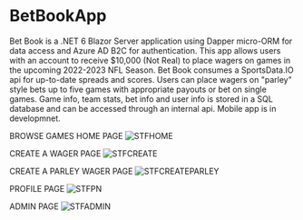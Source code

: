 # BetBookApp
Bet Book is a .NET 6 Blazor Server application using Dapper micro-ORM for data access and Azure AD B2C for authentication. This app allows users with an account to receive $10,000 (Not Real) to place wagers on games in the upcoming 2022-2023 NFL Season. Bet Book consumes a SportsData.IO api for up-to-date spreads and scores. Users can place wagers on "parley" style bets up to five games with appropriate payouts or bet on single games. Game info, team stats, bet info and user info is stored in a SQL database and can be accessed through an internal api. Mobile app is in developmnet.

BROWSE GAMES HOME PAGE
![STFHOME](https://user-images.githubusercontent.com/95720340/182482285-4d33be48-98f4-4be2-9a7e-5f7cb76402cb.png)

CREATE A WAGER PAGE
![STFCREATE](https://user-images.githubusercontent.com/95720340/182482277-6a2c3a7f-375c-43e8-beec-2e8fa122a037.png)

CREATE A PARLEY WAGER PAGE
![STFCREATEPARLEY](https://user-images.githubusercontent.com/95720340/182482266-6e064ce5-6945-4a45-9085-94f6cc5203be.png)

PROFILE PAGE
![STFPN](https://user-images.githubusercontent.com/95720340/182483322-8a9a8560-8909-487d-9fcd-8cac7174acd7.png)

ADMIN PAGE
![STFADMIN](https://user-images.githubusercontent.com/95720340/182482294-2fa532bf-67dc-4f67-a6b6-0e4790ea8fce.png)



































